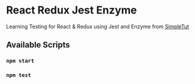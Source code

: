 # React Redux Jest Enzyme
Learning Testing for React & Redux using Jest and Enzyme from [SimpleTut](https://simpletut.com)

## Available Scripts

### `npm start`

### `npm test`